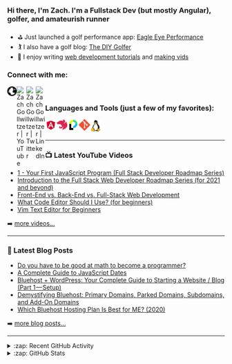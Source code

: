 ### Hi there, I'm Zach. I'm a Fullstack Dev (but mostly Angular), golfer, and amateurish runner

- ⛳ Just launched a golf performance app: [Eagle Eye Performance][golfapp]
- 🏌 I also have a golf blog: [The DIY Golfer][golfblog]
- 🎥 I enjoy writing [web development tutorials][medium] and [making vids][youtube]

### Connect with me:

[<img align="left" alt="Zach Gollwitzer Website" width="22px" src="https://raw.githubusercontent.com/iconic/open-iconic/master/svg/globe.svg" />][website]
[<img align="left" alt="Zach Gollwitzer | YouTube" width="22px" src="https://cdn.jsdelivr.net/npm/simple-icons@v3/icons/youtube.svg" />][youtube]
[<img align="left" alt="Zach Gollwitzer | Twitter" width="22px" src="https://cdn.jsdelivr.net/npm/simple-icons@v3/icons/twitter.svg" />][twitter]
[<img align="left" alt="Zach Gollwitzer | LinkedIn" width="22px" src="https://cdn.jsdelivr.net/npm/simple-icons@v3/icons/linkedin.svg" />][linkedin]

<br />

### Languages and Tools (just a few of my favorites):

[<img align="left" alt="Angular" width="26px" src="./icons/angular.png" />][medium]
[<img align="left" alt="NestJS" width="26px" src="./icons/nestjs.svg" />][youtube]
[<img align="left" alt="PassportJS" width="26px" src="./icons/passportjs.png" />][passportjsplaylist]
[<img align="left" alt="Git" width="26px" src="./icons/git.png" />][gitplaylist]
[<img align="left" alt="Bash" width="26px" src="./icons/linux.png" />][bashplaylist]

<br />
<br />

---

### 📺 Latest YouTube Videos

<!-- YOUTUBE:START -->
- [1 - Your First JavaScript Program (Full Stack Developer Roadmap Series)](https://www.youtube.com/watch?v=XWS5w5eQzFk)
- [Introduction to the Full Stack Web Developer Roadmap Series (for 2021 and beyond)](https://www.youtube.com/watch?v=ZZJT5uskuvI)
- [Front-End vs. Back-End vs. Full-Stack Web Development](https://www.youtube.com/watch?v=XxxQkkdXYEs)
- [What Code Editor Should I Use? (for beginners)](https://www.youtube.com/watch?v=Byp2N1hCsXY)
- [Vim Text Editor for Beginners](https://www.youtube.com/watch?v=xY6G0JOXLjY)
<!-- YOUTUBE:END -->

➡️ [more videos...](https://www.youtube.com/c/ZachGollwitzer)

---

### 📕 Latest Blog Posts

<!-- BLOG-POST-LIST:START -->
- [Do you have to be good at math to become a programmer?](https://medium.com/@zach.gollwitzer/do-you-have-to-be-good-at-math-to-become-a-programmer-cced7b61ed7b?source=rss-e77c4aee819e------2)
- [A Complete Guide to JavaScript Dates](https://levelup.gitconnected.com/why-your-javascript-date-is-off-by-1-day-a-complete-guide-to-javascript-dates-10a973fb9b1f?source=rss-e77c4aee819e------2)
- [Bluehost + WordPress: Your Complete Guide to Starting a Website / Blog (Part 1 — Setup)](https://medium.com/@zach.gollwitzer/bluehost-wordpress-your-complete-guide-to-starting-a-website-blog-part-1-setup-9a2d2e812796?source=rss-e77c4aee819e------2)
- [Demystifying Bluehost: Primary Domains, Parked Domains, Subdomains, and Add-On Domains](https://medium.com/@zach.gollwitzer/demystifying-bluehost-primary-domains-parked-domains-subdomains-and-add-on-domains-5608d35946b?source=rss-e77c4aee819e------2)
- [Which Bluehost Hosting Plan Is Best for ME? (2020)](https://medium.com/@zach.gollwitzer/which-bluehost-hosting-plan-is-best-for-me-2020-8d67b6b0356f?source=rss-e77c4aee819e------2)
<!-- BLOG-POST-LIST:END -->

➡️ [more blog posts...](https://medium.com/@zach.gollwitzer)

---

<details>
  <summary>:zap: Recent GitHub Activity</summary>
  
<!--START_SECTION:activity-->
1. ❗️ Closed issue [#1](https://github.com/zachgoll/fullstack-roadmap-series/issues/1) in [zachgoll/fullstack-roadmap-series](https://github.com/zachgoll/fullstack-roadmap-series)
<!--END_SECTION:activity-->

</details>

<details>
  <summary>:zap: GitHub Stats</summary>

  <img align="left" alt="Zach's GitHub Stats" src="https://github-readme-stats.vercel.app/api?username=zachgoll&show_icons=true&hide_border=true" />

</details>

[website]: https://www.zachgollwitzer.com
[twitter]: https://twitter.com/z_gollwitzer13
[youtube]: https://youtube.com/zachgollwitzer
[linkedin]: https://www.linkedin.com/in/zachgollwitzer/
[medium]: https://medium.com/@zach.gollwitzer
[passportjsplaylist]: https://www.youtube.com/playlist?list=PLYQSCk-qyTW2ewJ05f_GKHtTIzjynDgjK
[bashplaylist]: https://www.youtube.com/playlist?list=PLYQSCk-qyTW0d88jNocdi_YIFMA5Fnpug
[gitplaylist]: https://www.youtube.com/playlist?list=PLYQSCk-qyTW3lX_dyw0R2eVzNGB3Tlv9S
[wordpressplaylist]: https://www.youtube.com/playlist?list=PLYQSCk-qyTW0OeGf9LkQkev4ItNRdCVoN
[golfapp]: https://training.thediygolfer.com
[golfblog]: https://www.thediygolfer.com

